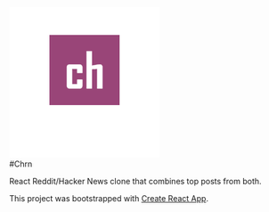 ![chrn_logo](public/mstile-150x150.png)  
#Chrn

React Reddit/Hacker News clone that combines top posts from both.

This project was bootstrapped with [Create React App](https://github.com/facebook/create-react-app).
